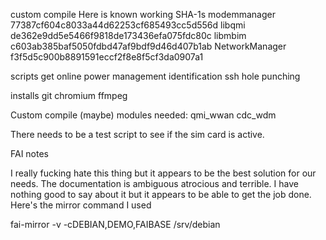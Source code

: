 custom compile
  Here is known working SHA-1s 
  modemmanager    77387cf604c8033a44d62253cf685493cc5d556d
  libqmi          de362e9dd5e5466f9818de173436efa075fdc80c
  libmbim         c603ab385baf5050fdbd47af9bdf9d46d407b1ab
  NetworkManager  f3f5d5c900b8891591eccf2f8e8f5cf3da0907a1

scripts
  get online
  power management
  identification
  ssh hole punching

installs
  git
  chromium
  ffmpeg

Custom compile (maybe)
  modules needed:
  qmi_wwan
  cdc_wdm

There needs to be a test script to see if the sim card is active.

FAI notes

  I really fucking hate this thing but it appears to be the best 
  solution for our needs. The documentation is ambiguous atrocious
  and terrible.  I have nothing good to say about it but it appears
  to be able to get the job done.  Here's the mirror command I used

  fai-mirror -v -cDEBIAN,DEMO,FAIBASE /srv/debian
